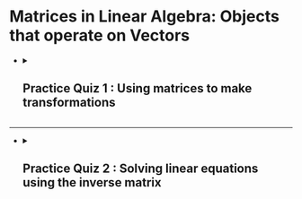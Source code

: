 # **Matrices in Linear Algebra: Objects that operate on Vectors**

- <details close><summary><h2>Practice Quiz 1 : Using matrices to make transformations</h2></summary>

    ### <span style="color: green;">**Congratulations! You passed!**</span>

    #### **Grade received** <span style="color: green;">100%</span>

    #### **Latest Submission Grade** 100%

    #### **To pass** 80% or higher

    ---

    1. Matrices make transformations on vectors, potentially changing their magnitude and direction.

        If we have two unit vectors (in orange) and another vector, 
        $\begin{bmatrix}
            3 \\
            2
        \end{bmatrix}$
        (in pink), before any transformations - these look like this:

        ![q11.png](img/q11.png)

        Take the matrix,
        $A = \begin{bmatrix}
            1/2 & -1 \\
            0 & 3/4
        \end{bmatrix}$
        , see how it transforms the unit vectors and the vector $r$,

        ![q12.png](img/q12.png)

        What new vector $r^{'}$, does $A$ transform $r$ to? Specially, what does the following equal?

        $$Ar=\begin{bmatrix}
            1/2 & -1 \\
            0 & 3/4
        \end{bmatrix}\begin{bmatrix}
            3 \\
            2
        \end{bmatrix} =$$

    - [x] 
    $\begin{bmatrix}
        -1/2 \\
        3/2
    \end{bmatrix}$
    - [ ] 
    $\begin{bmatrix}
        -3/2 \\
        3/2
    \end{bmatrix}$
    - [ ] 
    $\begin{bmatrix}
        3/2 \\
        -1/2
    \end{bmatrix}$
    - [ ] 
    $\begin{bmatrix}
        3/2 \\
        -3/4
    \end{bmatrix}$

        > ✔️ <spane style="color: green;">**Correct**</br>You could either calculate this or read it off the graph.</span>

    ---

    2. Let's use the same matrix
    $A = \begin{bmatrix}
        1/2 & -1 \\
        0 & 3/4
    \end{bmatrix}$
    from the previous question.

        Type an expression for the vector
        $s = A\begin{bmatrix}
            -2 \\
            4
        \end{bmatrix}$

        ```python
        s = [-5, 3]
        ```

        > ✔️ <spane style="color: green;">**Correct**</br>Well done</span>

    ---

    3. Select the transformation which best corresponds to the matrix
    $M = \begin{bmatrix}
        -1/2 & 1/2 \\
        1/2 & 1/2
    \end{bmatrix}$

        - [ ] ![q31.png](img/q31.png)
        - [ ] ![q32.png](img/q32.png)
        - [ ] ![q33.png](img/q33.png)
        - [x] ![q34.png](img/q34.png)

        > ✔️ <span style="color: green;">**Correct**</br>The axes have been rotated, and also flipped here.</span>

    ---

    4. A digital image can be stored by putting lots of coloured pixels at their particular coordinates on a grid.

        If we apply a matrix transformation to the coordinates of each of the pixels in an image, we transform the image as a whole.

        Given a starting image (such as this one of “The Ambassadors” [1533] by Hans Holbein the Younger),

        ![q41.png](img/q41.png)

        which is made up of 400×400 pixels, if we apply the same transformation to each of those 160,000 pixels, the transformed image becomes:

        ![q42.png](img/q42.png)

        Pick a matrix that could correspond to the transformation.

        - [ ] 
        $\begin{bmatrix}
            \sqrt{3}/2 & \sqrt{3}/2 \\
            1/2 & 1/2
        \end{bmatrix}$
        - [ ] 
        $\begin{bmatrix}
            1/2 ^ 0 \\
            -\sqrt{3}/2 & 1/2
        \end{bmatrix}$
        - [x] 
        $\begin{bmatrix}
            \sqrt{3}/2 & -1/2 \\
            1/2 & \sqrt{3}/2
        \end{bmatrix}$
        - [ ] 
        $\begin{bmatrix}
            1/2 & 0 \\
            0 & \sqrt{3}/2
        \end{bmatrix}$

        > ✔️ <span style="color: green;">**Correct**</br>This is a rotation matrix (by 30° anticlockwise).</span>

    ---

    5. At the bottom of the “The Ambassadors”, in the middle of the floor, there is a skull that Holbein has already applied a matrix transformation to!

        To undo the transformation, build a matrix which is firstly a shear in the y direction followed by a scaling in y direction. I.e., multiply the matrices,

        $$M = \begin{bmatrix}
            1 & 0 \\
            0 & 8
        \end{bmatrix}\begin{bmatrix}
            1 & 0 \\
            -1/2 & 1
        \end{bmatrix}
        $$

        ```python
        M = [[1, 0],
             [-4, 8]]
        ```

        > ✔️ <spane style="color: green;">**Correct**</br>Well done.</br>Use your answer in the next question to transform the skull back.</span>

    ---

    6. Use your answer from the previous question to transform the skull back to normal. Change the values of the matrix and press Go! to score on this question.

        You can also use this example to experiment with other matrix transformations. Try some of the ones in this quiz. Have a play!

        ![q6.png](img/q6.png)

        > ✔️ <spane style="color: green;">**Correct**</br>Feel free to use the tool to try out different matrices too.</span>

</details>

---

- <details close><summary><h2>Practice Quiz 2 : Solving linear equations using the inverse matrix</h2></summary>

    ### <span style="color: green;">**Congratulations! You passed!**</span>

    #### **Grade received** <span style="color: green;">100%</span>

    #### **Latest Submission Grade** 100%

    #### **To pass** 80% or higher

    ---

    1. You go to the shops on Monday and buy 1 apple, 1 banana, and 1 carrot; the whole transaction totals €15. On Tuesday you buy 3 apples, 2 bananas, 1 carrot, all for €28. Then on Wednesday 2 apples, 1 banana, 2 carrots, for €23.

        Construct a matrix and vector for this linear algebra system. That is, for

        $$A\begin{bmatrix}
            a \\
            b \\
            c 
        \end{bmatrix}=\begin{bmatrix}
            s_{Mon} \\
            s_{Tue} \\
            s_{Wed}
        \end{bmatrix}$$

        Where $a, b, c$ are the prices of apples, bananas, and carrots. And each $s$ is the total for that day.

        Fill in the components of $A$ and $s$.

       ```python
       # Replace A and s with the correct values below:
        A = [[1, 1, 1],
             [3, 2, 1],
             [2, 1, 2]]

        s = [15, 28, 23]
        ```

        > ✔️ <spane style="color: green;">**Correct**</br>Correct! Well done.</span>

    ---

    2. Given another system, $Br = t$,

        $$
        \begin{array}{c}
            ①: \\
            ②: \\
            ③:
        \end{array}\begin{bmatrix}
            4 & 6 & 2 \\
            3 & 4 & 1 \\
            2 & 8 & 13
        \end{bmatrix}\begin{bmatrix}
            a \\
            b \\
            c
        \end{bmatrix} = \begin{bmatrix}
            9 \\
            7 \\
            2
        \end{bmatrix}
        $$

        We wish to convert this to echelon form, by using elimination. Starting with the first row, ①, if we divide the whole row by 4, then the top-left element of the matrix becomes 1,

        $$
        \begin{array}{c}
            ①^{'}: \\
            ②^{'}: \\
            ③^{'}:
        \end{array}\begin{bmatrix}
            1 & 3/2 & 1/2 \\
            3 & 4 & 1 \\
            2 & 8 & 13
        \end{bmatrix}\begin{bmatrix}
            a \\
            b \\
            c
        \end{bmatrix} = \begin{bmatrix}
            9/4 \\
            7 \\
            2
        \end{bmatrix}
        $$

        Next, we need to fix the second row. This results in the following:

        $$
        \begin{array}{c}
            ①^{"}: \\
            ②^{"}: \\
            ③^{"}:
        \end{array}\begin{bmatrix}
            1 & 3/2 & 1/2 \\
            0 & 1 & 1 \\
            2 & 8 & 13
        \end{bmatrix}\begin{bmatrix}
            a \\
            b \\
            c
        \end{bmatrix} = \begin{bmatrix}
            9/4 \\
            -1/2 \\
            2
        \end{bmatrix}
        $$

        What steps did we take?

        - [ ] The new second row, $②^{"}$ is the old second row minus two times the old first row, i.e., $②^{"} = [②^{'} - 2①^{'}]$
        - [x] The new second row, $②^{"}$ is the old second row minus three times the old first row, then all multiplied by -2, i.e.,  $②^{"} = [②^{'} - 3①^{'}]\times (-2)$
        - [ ] The new second row, $②^{"}$ is the old second row divided by four minus the old first row, i.e., $②^{"} = ②^{'}/4 - ①^{'}$
        - [ ] The new second row, $②^{"}$ is the old second row minus three, i.e., $②^{"} = ②^{'} - 3$ 

        > ✔️ <spane style="color: green;">**Correct**</br>We've made the new second row a linear combination of previous rows.</span>

    ---

    3. From the previous question, our system is almost in echelon form. 

        $$
        \begin{array}{c}
            ①^{"}: \\
            ②^{"}: \\
            ③^{"}:
        \end{array}\begin{bmatrix}
            1 & 3/2 & 1/2 \\
            0 & 1 & 1 \\
            2 & 8 & 13
        \end{bmatrix}\begin{bmatrix}
            a \\
            b \\
            c
        \end{bmatrix} = \begin{bmatrix}
            9/4 \\
            -1/2 \\
            2
        \end{bmatrix}
        $$

        Fix row 3 to be a linear combination of the other two. What is the echelon form of the system?

        - [ ] 
        $\begin{bmatrix}
            1 & 0 & 0 \\
            0 & 1 & 0 \\
            0 & 0 & 1
        \end{bmatrix}\begin{bmatrix}
            a \\
            b \\
            c
        \end{bmatrix} = \begin{bmatrix}
            9/4 \\
            -1/2 \\
            -1/4
        \end{bmatrix}$
       - [ ] 
       $\begin{bmatrix}
            1 & 3/2 & 1/2 \\
            0 & 1 & 1 \\
            0 & 0 & 1
        \end{bmatrix}\begin{bmatrix}
            a \\
            b \\
            c
        \end{bmatrix} = \begin{bmatrix}
            9/4 \\
            -1/2 \\
            1/2
        \end{bmatrix}$
       - [x] 
       $\begin{bmatrix}
            1 & 3/2 & 1/2 \\
            0 & 1 & 1 \\
            0 & 0 & 1
        \end{bmatrix}\begin{bmatrix}
            a \\
            b \\
            c
        \end{bmatrix} = \begin{bmatrix}
            9/4 \\
            -1/2 \\
            0
        \end{bmatrix}$
       - [ ] 
       $\begin{bmatrix}
            1 & 3/2 & 1/2 \\
            0 & 1 & 1 \\
            0 & 5 & 1
        \end{bmatrix}\begin{bmatrix}
            a \\
            b \\
            c
        \end{bmatrix} = \begin{bmatrix}
            9/4 \\
            -1/2 \\
            -5/2
        \end{bmatrix}$

        > ✔️ <spane style="color: green;">**Correct**</br>This system is now in echelon form.</span>

    ---

    4. Taking your answer from the previous part, use back substitution to solve the system.

        What is the value of
        $\begin{bmatrix}
            a \\
            b \\
            c
        \end{bmatrix}$
        ?

        - [x] 
        $r = \begin{bmatrix}
        3 \\
        -1/2 \\
        0
       \end{bmatrix}$
       - [ ] 
       $r = \begin{bmatrix}
        9/4 \\
        -1/2 \\
        0
       \end{bmatrix}$
       - [ ] 
       $r = \begin{bmatrix}
        3/2 \\
        1/2 \\
        1
       \end{bmatrix}$
       - [ ] 
       $r = \begin{bmatrix}
        9 \\
        7 \\
        2
       \end{bmatrix}$

        > ✔️ <spane style="color: green;">**Correct**</br>Well done!</span>

    ---

    5. Let's return to the apples and bananas from Question 1.

        Take your answer to Question 1 and convert the system to echelon form. I.e., 

        $$\begin{bmatrix}
            1 & A^{'}_{12} & A^{'}_{13} \\
            0 & 1 & A^{'}_{23} \\
            0 & 0 & 1
        \end{bmatrix}\begin{bmatrix}
            a \\
            b \\
            c 
        \end{bmatrix} = \begin{bmatrix}
            s^{'}_{1} \\
            s^{'}_{2} \\
            s^{'}_{3}
        \end{bmatrix}$$

        Find values for $A^{'}$ and $s^{'}$.

        ```python
        # Replace A and s with the correct values below:
        A = [[1, 1, 1],
             [0, 1, 2],
             [0, 0, 1]]
        
        s = [15, 17, 5]
        ```

        > ✔️ <spane style="color: green;">**Correct**</br>Well done!</span>

    ---

    6. Following on from the previous question; now let's solve the system using back substitution.

        What is the price of apples, bananas, and carrots?

        ```python
        # Replace a, b, and c with the correct values below:
        s = [3, 7, 5]
        ```

        > ✔️ <spane style="color: green;">**Correct**</br>Well done!</span>

    ---

    7. If every week, you go to the shops and buy the same amount of apples, bananas, and oranges on Monday, Tuesday, and Wednesday; and every week you get a new list of daily totals - then you should solve the system in general.

        That is, find the inverse of the matrix you used in Question 1.

        ```python
        # Replace the matrix elements with the correct values below:
        Ainv = [[-1.5, 0.5, 0.5],
                [2, 0, -1],
                [0.5, -0.5, 0.5]]
        ```

        > ✔️ <spane style="color: green;">**Correct**</br>Well done!</span>

    ---

    8. In practice, for larger systems, one never solves a linear system by hand as there are software packages that can do this for you - such as *numpy* in Python.

        Use this code block to see *numpy* invert a matrix.

        You can try to invert any matrix you like. Try it out on your answers to the previous question.

        ```python
        import numpy as np

        A = [[1, 1, 1],
            [3, 2, 1],
            [2, 1, 2]]
        Ainv = np.linalg.inv(A)
        ```

        In general, one shouldn't calculate the inverse of a matrix unless absolutely necessary. It is more computationally efficient to solve the linear algebra system if that is all you need.

        Use this code block to solve the following linear system with *numpy*. $Ar = s$

        $$
        \begin{bmatrix}
            4 & 6 & 2 \\
            3 & 4 & 1 \\
            2 & 8 & 13
        \end{bmatrix}\begin{bmatrix}
            a \\
            b \\
            c
        \end{bmatrix} = \begin{bmatrix}
            9 \\
            7 \\
            2
        \end{bmatrix}
        $$

        ```python
        import numpy as np
        A = [[4, 6, 2],
            [3, 4, 1],
            [2, 8, 13]]

        s = [9, 7, 2]

        r = np.linalg.solve(A, s)
        ```

        > ✔️ <spane style="color: green;">**Correct**</br>In cases when you don't need the inverse matrix itself, linear algebra routines are quicker to solve the system for each case.</span>

</details>
